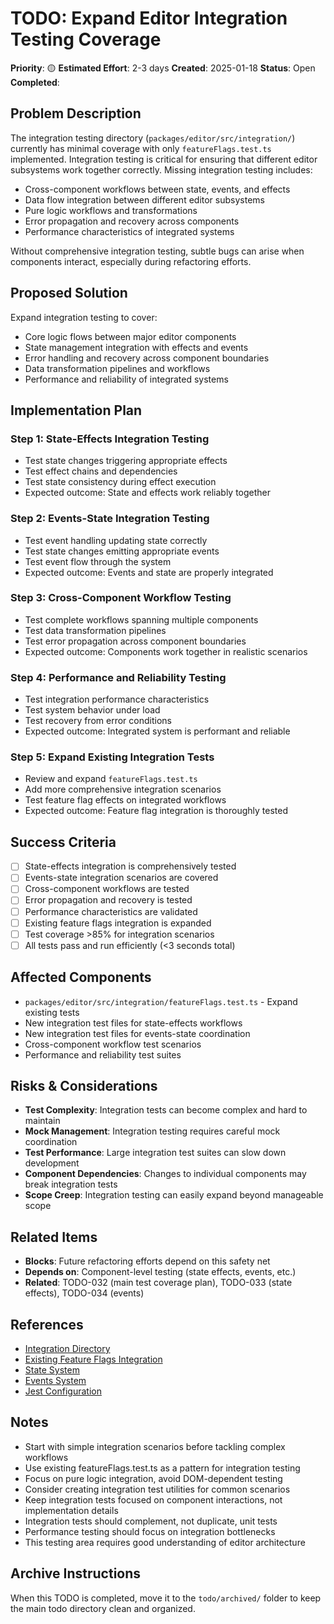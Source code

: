 # TODO: Expand Editor Integration Testing Coverage

**Priority**: 🟡
**Estimated Effort**: 2-3 days
**Created**: 2025-01-18
**Status**: Open
**Completed**: 

## Problem Description

The integration testing directory (`packages/editor/src/integration/`) currently has minimal coverage with only `featureFlags.test.ts` implemented. Integration testing is critical for ensuring that different editor subsystems work together correctly. Missing integration testing includes:

- Cross-component workflows between state, events, and effects
- Data flow integration between different editor subsystems
- Pure logic workflows and transformations
- Error propagation and recovery across components
- Performance characteristics of integrated systems

Without comprehensive integration testing, subtle bugs can arise when components interact, especially during refactoring efforts.

## Proposed Solution

Expand integration testing to cover:
- Core logic flows between major editor components
- State management integration with effects and events
- Error handling and recovery across component boundaries
- Data transformation pipelines and workflows
- Performance and reliability of integrated systems


## Implementation Plan

### Step 1: State-Effects Integration Testing
- Test state changes triggering appropriate effects
- Test effect chains and dependencies
- Test state consistency during effect execution
- Expected outcome: State and effects work reliably together

### Step 2: Events-State Integration Testing
- Test event handling updating state correctly
- Test state changes emitting appropriate events
- Test event flow through the system
- Expected outcome: Events and state are properly integrated

### Step 3: Cross-Component Workflow Testing
- Test complete workflows spanning multiple components
- Test data transformation pipelines
- Test error propagation across component boundaries
- Expected outcome: Components work together in realistic scenarios

### Step 4: Performance and Reliability Testing
- Test integration performance characteristics
- Test system behavior under load
- Test recovery from error conditions
- Expected outcome: Integrated system is performant and reliable

### Step 5: Expand Existing Integration Tests
- Review and expand `featureFlags.test.ts`
- Add more comprehensive integration scenarios
- Test feature flag effects on integrated workflows
- Expected outcome: Feature flag integration is thoroughly tested

## Success Criteria

- [ ] State-effects integration is comprehensively tested
- [ ] Events-state integration scenarios are covered
- [ ] Cross-component workflows are tested
- [ ] Error propagation and recovery is tested
- [ ] Performance characteristics are validated
- [ ] Existing feature flags integration is expanded
- [ ] Test coverage >85% for integration scenarios
- [ ] All tests pass and run efficiently (<3 seconds total)

## Affected Components

- `packages/editor/src/integration/featureFlags.test.ts` - Expand existing tests
- New integration test files for state-effects workflows
- New integration test files for events-state coordination
- Cross-component workflow test scenarios
- Performance and reliability test suites

## Risks & Considerations

- **Test Complexity**: Integration tests can become complex and hard to maintain
- **Mock Management**: Integration testing requires careful mock coordination
- **Test Performance**: Large integration test suites can slow down development
- **Component Dependencies**: Changes to individual components may break integration tests
- **Scope Creep**: Integration testing can easily expand beyond manageable scope

## Related Items

- **Blocks**: Future refactoring efforts depend on this safety net
- **Depends on**: Component-level testing (state effects, events, etc.)
- **Related**: TODO-032 (main test coverage plan), TODO-033 (state effects), TODO-034 (events)

## References

- [Integration Directory](packages/editor/src/integration/)
- [Existing Feature Flags Integration](packages/editor/src/integration/featureFlags.test.ts)
- [State System](packages/editor/src/state/)
- [Events System](packages/editor/src/events/)
- [Jest Configuration](packages/editor/jest.config.js)

## Notes

- Start with simple integration scenarios before tackling complex workflows
- Use existing featureFlags.test.ts as a pattern for integration testing
- Focus on pure logic integration, avoid DOM-dependent testing
- Consider creating integration test utilities for common scenarios
- Keep integration tests focused on component interactions, not implementation details
- Integration tests should complement, not duplicate, unit tests
- Performance testing should focus on integration bottlenecks
- This testing area requires good understanding of editor architecture

## Archive Instructions

When this TODO is completed, move it to the `todo/archived/` folder to keep the main todo directory clean and organized.